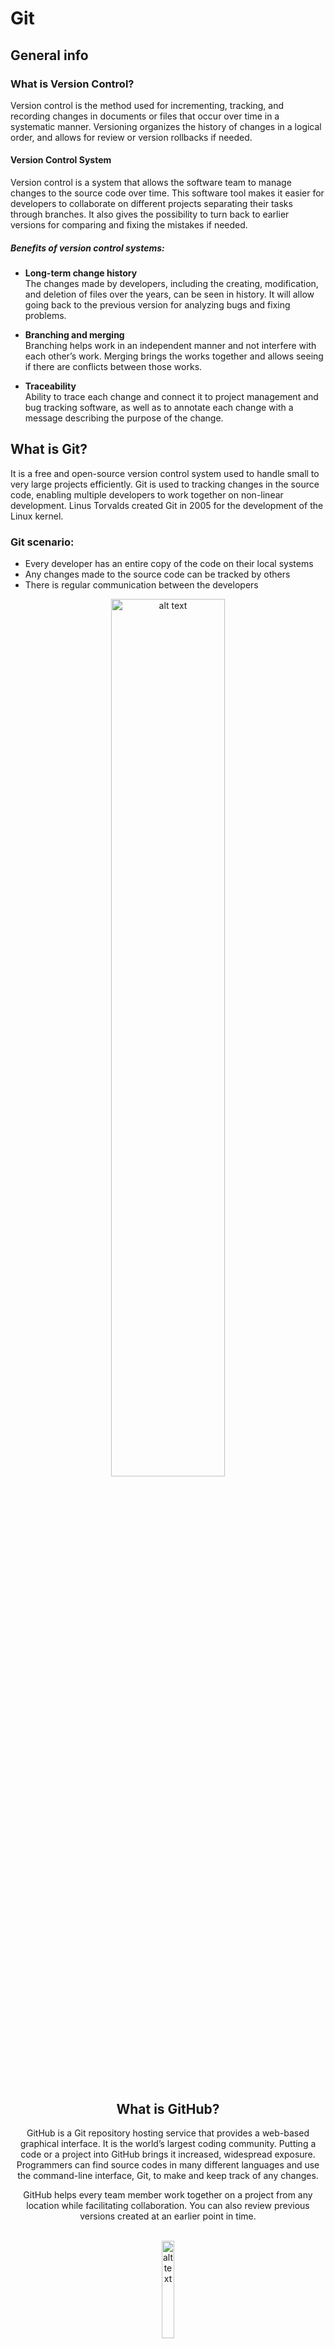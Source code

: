 # Git
## General info
### What is Version Control?
Version control is the method used for incrementing, tracking, and recording changes in documents or files that occur over time in a systematic manner. Versioning organizes the history of changes in a logical order, and allows for review or version rollbacks if needed.

#### Version Control System
Version control is a system that allows the software team to manage changes to the source code over time. This software tool makes it easier for developers to collaborate on different projects separating their tasks through branches. It also gives the possibility to turn back to earlier versions for comparing and fixing the mistakes if needed.
##### Benefits of version control systems:
- **Long-term change history**<br>
The changes made by developers, including the creating, modification, and deletion of files over the years, can be seen in history. It will allow going back to the previous version for analyzing bugs and fixing problems.<br>

- **Branching and merging**<br>
Branching helps work in an independent manner and not interfere with each other’s work. Merging brings the works together and allows seeing if there are conflicts between those works.<br>

- **Traceability**<br>
Ability to trace each change and connect it to project management and bug tracking software, as well as to annotate each change with a message describing the purpose of the change.<br>
## What is Git?
It is a free and open-source version control system used to handle small to very large projects efficiently. Git is used to tracking changes in the source code, enabling multiple developers to work together on non-linear development. Linus Torvalds created Git in 2005 for the development of the Linux kernel. 
 
### Git scenario:
- Every developer has an entire copy of the code on their local systems
- Any changes made to the source code can be tracked by others
- There is regular communication between the developers
<center><img src="https://user-images.githubusercontent.com/26840321/126888848-3c68a08b-9adc-4970-9b42-6ba0f7094fb4.png" alt="alt text" width="60%" height="auto"><center><br><br>

## What is GitHub?
GitHub is a Git repository hosting service that provides a web-based graphical interface. It is the world’s largest coding community. Putting a code or a project into GitHub brings it increased, widespread exposure. Programmers can find source codes in many different languages and use the command-line interface, Git, to make and keep track of any changes.

GitHub helps every team member work together on a project from any location while facilitating collaboration. You can also review previous versions created at an earlier point in time.
<br><br><center><img src="https://user-images.githubusercontent.com/26840321/126890071-b53cf1e0-88c5-434a-b5bf-a87e057a6e67.png" alt="alt text" width="20%" height="auto"><center><br><br>


## Git Workflow<br><br>
<img src="https://user-images.githubusercontent.com/26840321/125209930-0dbb8e80-e262-11eb-838d-ee8b252bc8c2.png" alt="alt text" width="60%" height="auto"><br><br>
**Working Directory**
This simply refers to the current state of files and folders inside your file system. At this point, Git doesn’t track these files.

**Staging Area**
Before saving any file to a repository, you have to place it in a staging area. It’s like a temporary location for your files and folders before commit. You can easily add or remove files from a staging area. 

**Repository**
A repository holds your actual committed files. Git stores all this information inside a hidden folder called .git. When you commit something, whatever is inside your staging area is permanently saved in a repository.

## How Git Flow Works
<br><br><img src="https://github.com/brendamrdz/week1-course2-git-github/blob/main/images/git-workflow.png?raw=true" alt="alt text" width="60%" height="auto"><br><br>
Instead of a single master branch, it is better to use two or more branches to record the history of the project. The master branch stores the official release history, the develop branch serves as an integration branch for features. It’s also convenient to tag all commits in the master branch with a version number.


## Common Git Commands
**git init** turns a directory into an empty Git repository. This is the first step in creating a repository. After running git init, adding and committing files/directories is possible.
```bash
$ git init
```
**git add** adds files in the to the staging area for Git. There are a few different ways to use git add, by adding entire directories, specific files, or all unstaged files.
```bash
$ git add FileName.txt
```
```bash
# adds all files at once in a repository.
$ git add .
```

**git commit** saves changes made to files in a local repository.
It’s best practice to include a message with each commit explaining the changes made in a commit. Adding a commit message helps to find a particular change or understanding the changes.
```bash
$ git commit -m "commit message"
```
**git status** will return the current working branch. If a file is in the staging area, but not committed, it shows with git status. 
```bash
$ git status
```
**git log** shows the chronological commit history for a repository.
```bash
$ git log FileName.txt
```
When you run this command you get an output like this:
```bash
commit 15f4b6c44b3c8344caasdac9e4be13246e21sadw
Author: Robert Jones <robertj@gmail.com>
Date: Mon Oct 1 12:56:29 2016 -0600
```
**git checkout** To start working in a different branch, use git checkout to switch branches.

**git diff** command shows the differences between the files in two commits or between your current repository and a previous commit. 
```bash
$ git diff [id old version] [id new version]
```

**git branch**
```bash
# Create a new branch
$ git branch <branch_name>

# List all remote or local branches
$ git branch -a

# Delete a branch
$ git branch -d <branch_name>
```
**git pull**
To get the latest version of a repository run git pull. This pulls the changes from the remote repository to the local computer.It is a combination of git fetch which fetches the recent commits in the local repository and git merge, which will merge the branch from a remote to a local branch.

**git push** command is used to transfer or push the commit, which is made on a local branch in your computer to a remote repository like GitHub. The command used for pushing to GitHub is given below.
```bash
git push 'remote_name' 'branch_name'
```

**gitk** git graphical interface
## git config
The git config command changes the configuration options in your Git installation.
Two important settings are user.name and user.email. These values set what email address and name commits will be from on a local computer.
```bash
$ git config --global user.name "Brenda M"
$ git config --global user.email "email@email.com"
```

## Git reset vs Git rm
### git rm
  This command helps us to delete files from Git without removing their history from the versioning system.
  This means that if we need to recover the file we just need to "time travel" and retrieve the last commit before deleting the file in question.
  #### Flags
  - **git rm --cached** Removes the files from the staging area and the next commit but keeps them on our hard drive.
  
  - **git rm --force** Removes the files from Git and from the hard disk. Git will always save everything, so we can access the log of the existence of the files (we must use advanced commands)
### git reset
  This command helps us to go back in time. But not like git checkout which lets us go, look, walk and come back. With git reset we go back to the past without the possibility to go back to the future.
  #### Flags
  - **git reset --soft** We erase all history and Git logs but save the changes we have in staging, so we can apply the latest updates to a new commit.
  - **git reset --hard** Deletes everything, absolutely everything.
 - **git reset head** This is the command to remove files from the staging area. Not to delete them or anything, just so that the latest changes to these files are not sent to the last commit unless we change our mind.

## git merge
The git merge command lets you take the independent lines of development created by git branch and integrate them into a single branch.
Whether branches are created for testing, bug fixes, or other reasons, merging commits changes to another location. 
<br><br><img src="https://user-images.githubusercontent.com/26840321/125213307-80833480-e277-11eb-8d45-a27386cfd255.png" alt="alt text" width="40%" height="auto"><br><br>
Merge the master branch into the feature branch using the checkout and merge commands.

```bash
$ git checkout feature
$ git merge master
```

  ## Connecting to GitHub with SSH
  
Using the SSH protocol, you can connect and authenticate to remote servers and services. With SSH keys, you can connect to GitHub without supplying your username and personal access token at each visit.
  <br><br><img src="https://github.com/brendamrdz/week1-course2-git-github/blob/main/images/github-ssh.JPG?raw=true" alt="alt text" width="60%" height="auto"><br><br>
Check the official documentation in the following [link](https://docs.github.com/en/github/authenticating-to-github/connecting-to-github-with-ssh)
### Set Github repository permissions
repository settings -> Collaborations -> Add user's public email or user name

## GitHub fork
A GitHub fork is a copy of a repository (repo) that sits in your account rather than the account from which you forked the data from. Once you have forked a repo, you own your forked copy. This means that you can edit the contents of your forked repository without impacting the parent repo.

## References
https://www.w3docs.com/learn-git/version-control-system.html


